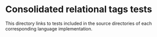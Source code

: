 # Consolidated relational tags tests

This directory links to tests included in the source directories of each corresponding language implementation.
